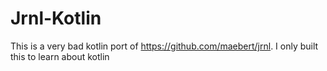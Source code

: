 # Jrnl-Kotlin
This is a very bad kotlin port of https://github.com/maebert/jrnl. 
I only built this to learn about kotlin
